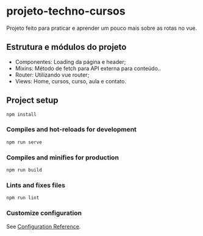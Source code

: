 # projeto-techno-cursos

Projeto feito para praticar e aprender um pouco mais sobre as rotas no vue.

## Estrutura e módulos do projeto

- Componentes: Loading da página e header;
- Mixins: Método de fetch para API externa para conteúdo..
- Router: Utilizando vue router;
- Views: Home, cursos, curso, aula e contato.

## Project setup

```
npm install
```

### Compiles and hot-reloads for development

```
npm run serve
```

### Compiles and minifies for production

```
npm run build
```

### Lints and fixes files

```
npm run lint
```

### Customize configuration

See [Configuration Reference](https://cli.vuejs.org/config/).
